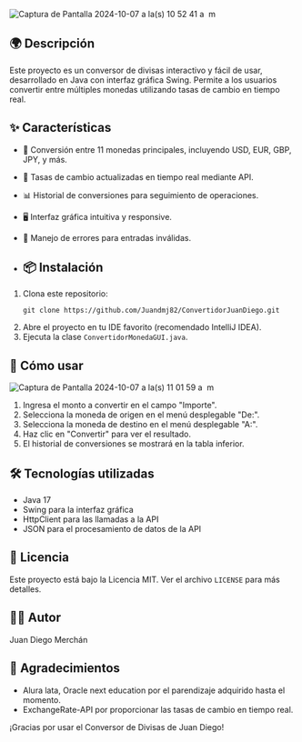 
![Captura de Pantalla 2024-10-07 a la(s) 10 52 41 a  m](https://github.com/user-attachments/assets/085b12b7-c28a-4f46-8444-64a511398dfa)

## 🌍 Descripción
Este proyecto es un conversor de divisas interactivo y fácil de usar, desarrollado en Java con interfaz gráfica Swing. Permite a los usuarios convertir entre múltiples monedas utilizando tasas de cambio en tiempo real.

## ✨ Características
- 💱 Conversión entre 11 monedas principales, incluyendo USD, EUR, GBP, JPY, y más.
- 🔄 Tasas de cambio actualizadas en tiempo real mediante API.
- 📊 Historial de conversiones para seguimiento de operaciones.
- 🖥️ Interfaz gráfica intuitiva y responsive.
- 🔢 Manejo de errores para entradas inválidas.

- ## 📦 Instalación
1. Clona este repositorio:
   ```
   git clone https://github.com/Juandmj82/ConvertidorJuanDiego.git
   ```
2. Abre el proyecto en tu IDE favorito (recomendado IntelliJ IDEA).
3. Ejecuta la clase `ConvertidorMonedaGUI.java`.

## 🚀 Cómo usar
![Captura de Pantalla 2024-10-07 a la(s) 11 01 59 a  m](https://github.com/user-attachments/assets/743d0454-7bdb-46f9-9275-cca692c9e64c)

1. Ingresa el monto a convertir en el campo "Importe".
2. Selecciona la moneda de origen en el menú desplegable "De:".
3. Selecciona la moneda de destino en el menú desplegable "A:".
4. Haz clic en "Convertir" para ver el resultado.
5. El historial de conversiones se mostrará en la tabla inferior.



## 🛠️ Tecnologías utilizadas
- Java 17
- Swing para la interfaz gráfica
- HttpClient para las llamadas a la API
- JSON para el procesamiento de datos de la API


## 📜 Licencia
Este proyecto está bajo la Licencia MIT. Ver el archivo `LICENSE` para más detalles.

## 👨‍💻 Autor
Juan Diego Merchán

## 🙏 Agradecimientos
- Alura lata,  Oracle next education por el parendizaje adquirido hasta el momento.
- ExchangeRate-API por proporcionar las tasas de cambio en tiempo real.



¡Gracias por usar el Conversor de Divisas de Juan Diego! 
